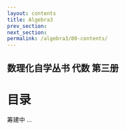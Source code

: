 ```yaml
---
layout: contents
title: Algebra3
prev_section: 
next_section: 
permalink: /algebra3/00-contents/
---
```


数理化自学丛书 代数 第三册
----------

目录
====

筹建中 ...

